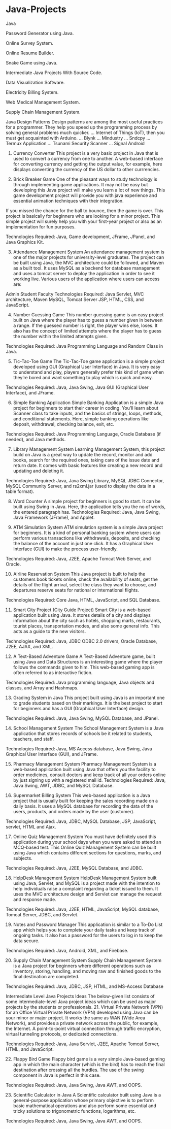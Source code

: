 # Java-Projects
Java

Password Generator using Java.

Online Survey System.

Online Resume Builder.

Snake Game using Java.

Intermediate Java Projects With Source Code.

Data Visualization Software.

Electricity Billing System.

Web Medical Management System.

Supply Chain Management System.

Java Design Patterns Design patterns are among the most useful practices for a programmer. They help you speed up the programming process by solving general problems much quicker. ...
Internet of Things (IoT), then you must get acquainted with Arduino. ...
Blynk ...
Mindustry ...
Sndcpy ...
Termux Application ...
Tsunami Security Scanner ...
Signal Android

1. Currency Converter 
This project is a very basic project in Java that is used to convert a currency from one to another. A web-based interface for converting currency and getting the output value, for example, here displays converting the currency of the US dollar to other currrencies.

2. Brick Breaker Game
One of the pleasant ways to study technology is through implementing game applications. It may not be easy but developing this Java project will make you learn a lot of new things. This game development project will provide you with java experience and essential animation techniques with their integration. 

If you missed the chance for the ball to bounce, then the game is over. This project is basically for beginners who are looking for a minor project. This simple project will surely help you with your first-year project or also as an implementation for fun purposes. 

Technologies Required: Java, Game development, JFrame, JPanel, and Java Graphics Kit.

3. Attendance Management System
An attendance management system is one of the major projects for university-level graduates. The project can be built using Java, the MVC architecture could be followed, and Maven as a built tool. It uses MySQL as a backend for database management and uses a tomcat server to deploy the application in order to see it working live. 
Various users of the application where users can access are:

Admin
Student
Faculty
Technologies Required: Java Servlet, MVC architecture, Maven MySQL, Tomcat Server JSP, HTML, CSS, and JavaScript.

4. Number Guessing Game
This number guessing game is an easy project built on Java where the player has to guess a number given in between a range. If the guessed number is right, the player wins else, loses. It also has the concept of limited attempts where the player has to guess the number within the limited attempts given. 

Technologies Required: Java Programming Language and Random Class in Java.

5. Tic-Tac-Toe Game
The Tic-Tac-Toe game application is a simple project developed using GUI (Graphical User Interface) in Java. It is very easy to understand and play, players generally prefer this kind of game when they’re bored and want something to play which is quick and easy.

Technologies Required: Java, Java Swing, Java GUI (Graphical User Interface), and JFrame.

6. Simple Banking Application
Simple Banking Application is a simple Java project for beginners to start their career in coding. You’ll learn about Scanner class to take inputs, and the basics of strings, loops, methods, and conditional statements. Here, simple banking operations like deposit, withdrawal, checking balance, exit, etc. 

Technologies Required: Java Programming Language, Oracle Database (if needed), and Java methods.

7. Library Management System 
Learning Management System, this project build on Java is a great way to update the record, monitor and add books, search for the required ones, taking care of the issue date and return date. It comes with basic features like creating a new record and updating and deleting it. 

Technologies Required: Java, Java Swing Library, MySQL JDBC Connector, MySQL Community Server, and rs2xml.jar (used to display the data in a table format).

8. Word Counter 
A simple project for beginners is good to start. It can be built using Swing in Java. Here, the application tells you the no of words, the entered paragraph has. 
Technologies Required: Java, Java Swing, Java Framework (JFrame), and Applet. 

9. ATM Simulation System
ATM simulation system is a simple Java project for beginners. It is a kind of personal banking system where users can perform various transactions like withdrawals, deposits, and checking the balance of the account in just one click. It has a Graphical User Interface (GUI) to make the process user-friendly. 

Technologies Required: Java, J2EE, Apache Tomcat Web Server, and Oracle.

10. Airline Reservation System
This Java project is built to help the customers book tickets online, check the availability of seats, get the details of the flight arrival, select the class they want to choose, and departures reserve seats for national or international flights. 

Technologies Required: Core Java, HTML, JavaScript, and SQL Database.

11. Smart City Project (City Guide Project)
Smart City is a web-based application built using Java. It stores details of a city and displays information about the city such as hotels, shopping marts, restaurants, tourist places, transportation modes, and also some general info. This acts as a guide to the new visitors.

Technologies Required: Java, JDBC ODBC 2.0 drivers, Oracle Database, J2EE, AJAX, and XML.

12. A Text-Based Adventure Game
A Text-Based Adventure game, built using Java and Data Structures is an interesting game where the player follows the commands given to him. This web-based gaming app is often referred to as interactive fiction.  

Technologies Required: Java programming language, Java objects and classes, and Array and Hashmaps.

13. Grading System in Java
This project built using Java is an important one to grade students based on their markings. It is the best project to start for beginners and has a GUI (Graphical User Interface) design. 

Technologies Required: Java, Java Swing, MySQL Database, and JPanel.

14. School Management System 
The School Management System is a Java application that stores records of schools be it related to students, teachers, and staff. 

Technologies Required: Java, MS Access database, Java Swing, Java Graphical User Interface (GUI), and JFrame.

15. Pharmacy Management System
Pharmacy Management System is a web-based application built using Java that offers you the facility to order medicines, consult doctors and keep track of all your orders online by just signing up with a registered mail id. 
Technologies Required: Java, Java Swing, AWT, JDBC, and MySQL Database.

16. Supermarket Billing System
This web-based application is a Java project that is usually built for keeping the sales recording made on a daily basis. It uses a MySQL database for recording the data of the users, products, and orders made by the user (customer). 

Technologies Required: Java, JDBC, MySQL Database, JSP, JavaScript, servlet, HTML and Ajax.

17. Online Quiz Management System
You must have definitely used this application during your school days when you were asked to attend an MCQ-based test. This Online Quiz Management System can be built using Java which contains different sections for questions, marks, and subjects.

Technologies Required: Java, J2EE, MySQL Database, and JDBC.

18. HelpDesk Management System
HelpDesk Management System built using Java, Servlet, and MySQL is a project made with the intention to help individuals raise a complaint regarding a ticket issued to them. It uses the MVC architecture design and Servlet can manage the request and response made. 

Technologies Required: Java, J2EE, HTML, JavaScript, MySQL database, Tomcat Server, JDBC, and Servlet.

19. Notes and Password Manager
This application is similar to a To-Do List app which helps you to complete your daily tasks and keep track of ongoing tasks. It also has a password for the users to log in to keep the data secure. 

Technologies Required: Java, Android, XML, and Firebase.

20. Supply Chain Management System
Supply Chain Management System is a Java project for beginners where different operations such as inventory, storing, handling, and moving raw and finished goods to the final destination are completed. 

Technologies Required: Java, JDBC, JSP, HTML, and MS-Access Database

Intermediate Level Java Projects Ideas
The below-given list consists of some intermediate-level Java project ideas which can be used as major projects by the students or professionals.
21. Virtual Private Network (VPN) for an Office
Virtual Private Network (VPN) developed using Java can be your minor or major project. It works the same as WAN (Wide Area Network), and provides a private network across the public, for example, the Internet. A point-to-point virtual connection through traffic encryption, virtual tunneling protocols, or dedicated connections. 


Technologies Required: Java, Java Servlet, J2EE, Apache Tomcat Server, HTML, and JavaScript.

22. Flappy Bird Game
Flappy bird game is a very simple Java-based gaming app in which the main character (which is the bird) has to reach the final destination after crossing all the hurdles. The use of the swing component in Java is perfect in this case.

Technologies Required: Java, Java Swing, Java AWT, and OOPS.

23. Scientific Calculator in Java
A Scientific calculator built using Java is a general-purpose application whose primary objective is to perform basic mathematical operations and also perform some essential and tricky solutions to trigonometric functions, logarithms, etc. 

Technologies Required: Java, Java Swing, Java AWT, and OOPS.


